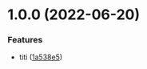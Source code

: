 # 1.0.0 (2022-06-20)


### Features

* titi ([1a538e5](https://github.com/bogaertg/semantic-release-maven-demo/commit/1a538e5a7f6c68fb48fbb1812939ff425f014dfb))
